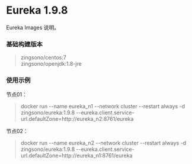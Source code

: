 # Eureka 1.9.8

Eureka Images 说明。

### 基础构建版本
  
>zingsono/centos:7  
 zingsono/openjdk:1.8-jre
 
### 使用示例


节点01：  
>docker run --name eureka_n1 --network cluster --restart always -d zingsono/eureka:1.9.8 --eureka.client.service-url.defaultZone=http://eureka_n2:8761/eureka

节点02：
>docker run --name eureka_n2 --network cluster --restart always -d zingsono/eureka:1.9.8 --eureka.client.service-url.defaultZone=http://eureka_n1:8761/eureka

